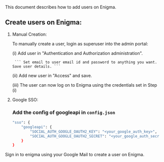 This document describes how to add users on Enigma.

## Create users on Enigma:
1. Manual Creation:

    To manually create a user, login as superuser into the admin portal:

    (i) Add user in "Authentication and Authorization administration".

        ``` Set email to user email id and password to anything you want. Save user details. ```

    (ii) Add new user in "Access" and save.

    (iii) The user can now log on to Enigma using the credentials set in Step (i)
2. Google SSO:
    ### Add the config of googleapi in `config.json`
    ```bash
    "sso": {
        "googleapi": {
            "SOCIAL_AUTH_GOOGLE_OAUTH2_KEY": "<your_google_auth_key>",
            "SOCIAL_AUTH_GOOGLE_OAUTH2_SECRET": "<your_google_auth_secret>"
        }
    }
    ```
Sign in to enigma using your Google Mail to create a user on Enigma.
